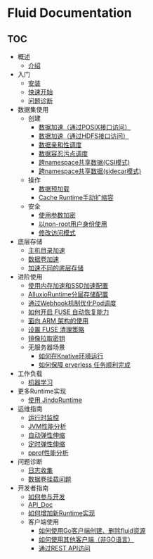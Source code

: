 # Fluid Documentation

<!-- markdownlint-disable MD007 -->
<!-- markdownlint-disable MD032 -->

## TOC

+ 概述
  - [介绍](userguide/overview.md)
+ 入门
  - [安装](userguide/install.md)
  - [快速开始](userguide/get_started.md)
  - [问题诊断](userguide/troubleshooting.md)
+ 数据集使用
  + 创建
    - [数据加速（通过POSIX接口访问）](samples/accelerate_data_accessing.md)
    - [数据加速（通过HDFS接口访问）](samples/accelerate_data_accessing_by_hdfs.md)
    - [数据亲和性调度](samples/data_co_locality.md)
    - [数据容忍污点调度](samples/data_toleration.md)
    - [跨namespace共享数据(CSI模式)](samples/dataset_across_namespace_with_csi.md)
    - [跨namespace共享数据(sidecar模式)](samples/dataset_across_namespace_with_sidecar.md)
  + 操作
    - [数据预加载](samples/data_warmup.md)
    - [Cache Runtime手动扩缩容](samples/dataset_scaling.md)
  + 安全
    - [使用参数加密](samples/use_encryptoptions.md)
    - [以non-root用户身份使用](samples/nonroot_access.md)
    - [修改访问模式](samples/data_accessmodes.md)
+ 底层存储
  - [主机目录加速](samples/hostpath.md)
  - [数据卷加速](samples/accelerate_pvc.md)
  - [加速不同的底层存储](samples/accelerate_different_storage.md)
+ 进阶使用
  - [使用内存加速和SSD加速配置](samples/accelerate_data_by_mem_or_ssd.md)
  - [AlluxioRuntime分层存储配置](samples/tieredstore_config.md)
  - [通过Webhook机制优化Pod调度](operation/pod_schedule_global.md)
  - [如何开启 FUSE 自动恢复能力](samples/fuse_recover.md)
  - [面向 ARM 架构的使用](samples/arm64.md)
  - [设置 FUSE 清理策略](samples/fuse_clean_policy.md)
  - [镜像拉取密钥](samples/image_pull_secrets.md)
  + 无服务器场景
    - [如何在Knative环境运行](samples/knative.md)
    - [如何保障 erverless 任务顺利完成](samples/application_controller.md)
+ 工作负载
  - [机器学习](samples/machinelearning.md)
+ 更多Runtime实现
  - [使用 JindoRuntime](https://github.com/aliyun/alibabacloud-jindodata/blob/master/docs/user/3.x/jindo_fluid/jindo_fluid_overview.md)
+ 运维指南
  - [运行时监控](operation/monitoring.md)
  - [JVM性能分析](dev/profiling.md)
  - [自动弹性伸缩](operation/dataset_auto_scaling.md)
  - [定时弹性伸缩](operation/dataset_cron_scaling.md)
  - [pprof性能分析](dev/pprof.md)
+ 问题诊断
  - [日志收集](userguide/troubleshooting.md)
  - [数据卷挂载问题](troubleshooting/debug-fuse.md)
+ 开发者指南
  - [如何参与开发](dev/how_to_develop.md)
  - [API_Doc](dev/api_doc.md)
  - [如何增加新Runtime实现](dev/runtime_dev_guide.md)
  + 客户端使用
    - [如何使用Go客户端创建、删除fluid资源](dev/use_go_create_resource.md)
    - [如何使用其他客户端（非GO语言）](dev/multiple-client-support.md)
    - [通过REST API访问](samples/api_proxy.md)

